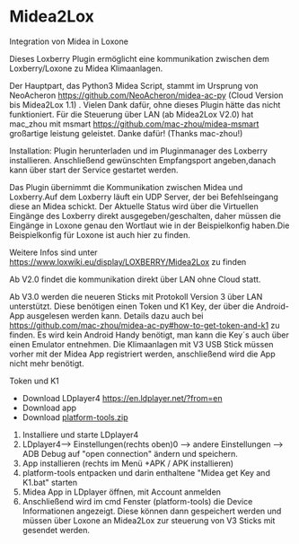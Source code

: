 # Midea2Lox
Integration von Midea in Loxone

Dieses Loxberry Plugin ermöglicht eine kommunikation zwischen dem Loxberry/Loxone zu Midea Klimaanlagen.

Der Hauptpart, das Python3 Midea Script, stammt im Ursprung von NeoAcheron https://github.com/NeoAcheron/midea-ac-py (Cloud Version bis Midea2Lox 1.1) . Vielen Dank dafür, ohne dieses Plugin hätte das nicht funktioniert.
Für die Steuerung über LAN (ab Midea2Lox V2.0) hat mac_zhou mit msmart https://github.com/mac-zhou/midea-msmart großartige leistung geleistet. Danke dafür! (Thanks mac-zhou!)

Installation:
Plugin herunterladen und im Pluginmanager des Loxberry installieren.
Anschließend gewünschten Empfangsport angeben,danach kann über start der Service gestartet werden.

Das Plugin übernimmt die Kommunikation zwischen Midea und Loxberry.Auf dem Loxberry läuft ein UDP Server, der bei Befehlseingang diese an Midea schickt. Der Aktuelle Status wird über die Virtuellen Eingänge des Loxberry direkt ausgegeben/geschalten,
daher müssen die Eingänge in Loxone genau den Wortlaut wie in der Beispielkonfig haben.Die Beispielkonfig für Loxone ist auch hier zu finden.

Weitere Infos sind unter https://www.loxwiki.eu/display/LOXBERRY/Midea2Lox zu finden

Ab V2.0 findet die kommunikation direkt über LAN ohne Cloud statt. 

Ab V3.0 werden die neueren Sticks mit Protokoll Version 3 über LAN unterstützt.
Diese benötigen einen Token und K1 Key, der über die Android-App ausgelesen werden kann. Details dazu auch bei https://github.com/mac-zhou/midea-ac-py#how-to-get-token-and-k1 zu finden.
Es wird kein Android Handy benötigt, man kann die Key´s auch über einen Emulator entnehmen. Die Klimaanlagen mit V3 USB Stick müssen vorher mit der Midea App registriert werden, anschließend wird die App nicht mehr benötigt.

Token und K1
- Download LDplayer4 https://en.ldplayer.net/?from=en
- Download app
- Download [platform-tools.zip](https://github.com/seppe912/Midea2Lox/files/6986140/platform-tools.zip)

1. Installiere und starte LDplayer4
2. LDplayer4--> Einstellungen(rechts oben)0 --> andere Einstellungen --> ADB Debug auf "open connection" ändern und speichern.
3. App installieren (rechts im Menü +APK / APK installieren)
4. platform-tools entpacken und darin enthaltene "Midea get Key and K1.bat" starten
5. Midea App in LDplayer öffnen, mit Account anmelden
6. Anschließend wird im cmd Fenster (platform-tools) die Device Informationen angezeigt. Diese können dann gespeichert werden und müssen über Loxone an Midea2Lox zur steuerung von V3 Sticks mit gesendet werden.

